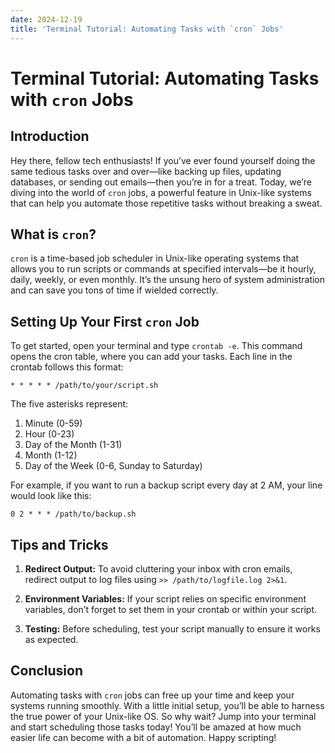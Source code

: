 ```yaml
---
date: 2024-12-19
title: 'Terminal Tutorial: Automating Tasks with `cron` Jobs'
---
```


# Terminal Tutorial: Automating Tasks with `cron` Jobs

## Introduction

Hey there, fellow tech enthusiasts! If you’ve ever found yourself doing the same tedious tasks over and over—like backing up files, updating databases, or sending out emails—then you’re in for a treat. Today, we’re diving into the world of `cron` jobs, a powerful feature in Unix-like systems that can help you automate those repetitive tasks without breaking a sweat.

<!-- more -->
## What is `cron`?

`cron` is a time-based job scheduler in Unix-like operating systems that allows you to run scripts or commands at specified intervals—be it hourly, daily, weekly, or even monthly. It’s the unsung hero of system administration and can save you tons of time if wielded correctly.

## Setting Up Your First `cron` Job

To get started, open your terminal and type `crontab -e`. This command opens the cron table, where you can add your tasks. Each line in the crontab follows this format:

```
* * * * * /path/to/your/script.sh
```

The five asterisks represent:

1. Minute (0-59)
2. Hour (0-23)
3. Day of the Month (1-31)
4. Month (1-12)
5. Day of the Week (0-6, Sunday to Saturday)

For example, if you want to run a backup script every day at 2 AM, your line would look like this:

```
0 2 * * * /path/to/backup.sh
```

## Tips and Tricks

1. **Redirect Output:** To avoid cluttering your inbox with cron emails, redirect output to log files using `>> /path/to/logfile.log 2>&1`.
   
2. **Environment Variables:** If your script relies on specific environment variables, don’t forget to set them in your crontab or within your script.

3. **Testing:** Before scheduling, test your script manually to ensure it works as expected.

## Conclusion

Automating tasks with `cron` jobs can free up your time and keep your systems running smoothly. With a little initial setup, you’ll be able to harness the true power of your Unix-like OS. So why wait? Jump into your terminal and start scheduling those tasks today! You’ll be amazed at how much easier life can become with a bit of automation. Happy scripting!